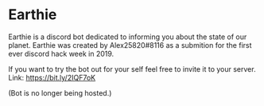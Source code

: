 # Earthie
Earthie is a discord bot dedicated to informing you about the state of our planet. Earthie was created by Alex25820#8116 as a submition for the first ever discord hack week in 2019.

If you want to try the bot out for your self feel free to invite it to your server. Link: https://bit.ly/2IQF7oK

(Bot is no longer being hosted.)
